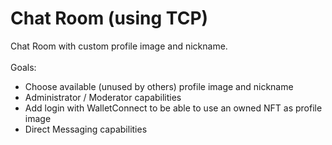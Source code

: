 # Chat Room (using TCP)

Chat Room with custom profile image and nickname.<br>
<br>
Goals:
<ul>
  <li>Choose available (unused by others) profile image and nickname</li>
  <li>Administrator / Moderator capabilities</li>
  <li>Add login with WalletConnect to be able to use an owned NFT as profile image</li>
  <li>Direct Messaging capabilities</li>
</ul>
